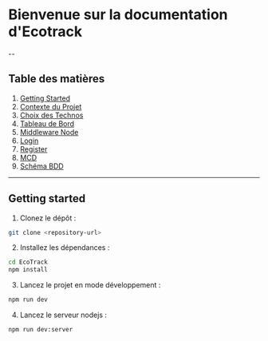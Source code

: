 # Bienvenue sur la documentation d'Ecotrack
-- 

## Table des matières
1. [Getting Started](#getting-started)
2. [Contexte du Projet](/documentation/Ecotrack.md)
3. [Choix des Technos](/documentation/Technos.md)
4. [Tableau de Bord](/documentation/Dashboard.md)
5. [Middleware Node](/documentation/Middleware.md)
6. [Login](/documentation/Login.md)
7. [Register](/documentation/Register.md)
8. [MCD](/documentation/Mcd.md)
9. [Schéma BDD](/documentation/Schemabdd.md)


---


## Getting started

1. Clonez le dépôt :

```bash
git clone <repository-url>
```

2. Installez les dépendances :

```bash
cd EcoTrack
npm install
```

3. Lancez le projet en mode développement :

```bash
npm run dev
```

4. Lancez le serveur nodejs :

```bash
npm run dev:server
```

